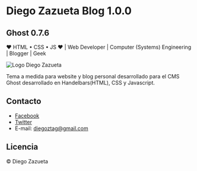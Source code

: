 

# Diego Zazueta Blog 1.0.0

## Ghost 0.7.6

❤ HTML • CSS • JS ❤ |  Web Developer | Computer (Systems) Engineering |  Blogger | Geek


![Logo Diego Zazueta](https://farm2.staticflickr.com/1485/25795828342_208b953205_m.jpg)  


Tema a medida para website y blog personal desarrollado para  el CMS Ghost desarrollado en Handelbars(HTML), CSS y Javascript.


## Contacto
* [Facebook](https://www.facebook.com/diegoztag)
* [Twitter](https://twitter.com/diegoztag)
* E-mail: diegoztag@gmail.com

## Licencia
© Diego Zazueta
